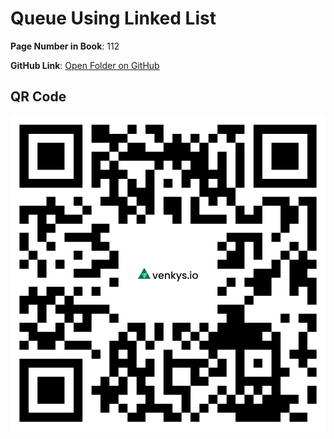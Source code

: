 
# Queue Using Linked List

**Page Number in Book**: 112

**GitHub Link**: [Open Folder on GitHub](https://github.com/venkys-media/Venky_on_Datastructures/tree/main/Recursion-Linked-Reverse)


## QR Code
![QR Code](./URL%20QR%20Code%20(17).png)


